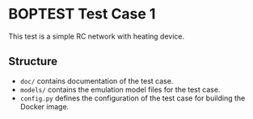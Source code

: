 BOPTEST Test Case 1
===================
This test is a simple RC network with heating device.

Structure
---------

- ``doc/`` contains documentation of the test case.
- ``models/`` contains the emulation model files for the test case.
- ``config.py`` defines the configuration of the test case for building the Docker image.
